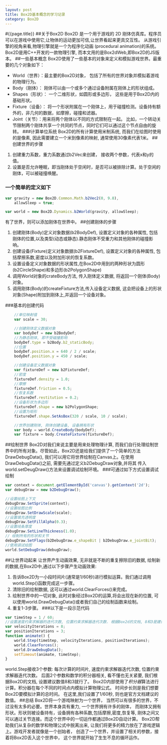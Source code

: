 ```yaml
---
layout: post
title: Box2D基本概念的学习记录
category: Box2D
---
```

#{{page.title}}
##关于Box2D
Box2D 是一个用于游戏的 2D 刚体仿真库。程序员可以在游戏中使用它,让物体的运动更加可信,让世界看起来更具交互性。
从游戏引擎的视角来看,物理引擎就是一个为程序化动画 (procedural animation)的系统。
Box2D是用C++开发的一款物理引擎, 而本文用的是Box2dWeb,即Box2D的JS版本。
##一些基本概念
Box2D使用了一些基本的对象来定义和模拟游戏世界。最重要的几个对象如下：
* World（世界）：最主要的Box2D对象， 包括了所有的世界对象并模拟着游戏的物理行为。
* Body（刚体）： 刚体可以由一个或多个通过设备附属在刚体上的形状组成。
* Shapes（形状）： 一个二维形状，如圆形或多边形， 这些是用于Box2D内的基础形状。
* Fixture（设备）： 将一个形状附属在一个刚体上，用于碰撞检测。设备持有额外的，非几何的数据，如摩擦，碰撞和滤器。
* Joint（关节）：用来将两个刚体以不同的方式限制在一起。
比如，一个转动关节限制两个刚体共享一个共同的节点，同时它们可以通过这个节点自由的旋转。
###计算单位系统
Box2D的所有计算使用米制系统, 而我们在绘图时使用的是像素, 因此需要建立一个米到像素的映射, 通常使用30像素代表1米。
##创建世界的步骤
1. 创建重力系数，重力系数通过b2Vec来创建， 接收两个参数，代表x和y的值。
2. 设置是否允许睡眠，即当刚体处于空闲时，是否可以被排除计算。处于空闲的刚体，可以被碰撞唤醒。

### 一个简单的定义如下

```javascript
var gravity = new Box2D.Common.Math.b2Vec2(0, 9.8),
    allowSleep = true;

var world = new Box2D.Dynamics.b2World(gravity, allowSleep);
```
有了世界，则可以添加刚体在世界中。
##创建刚体的步骤
1. 创建刚体(Body)定义对象数据(b2BodyDef), 设置定义对象的各种属性,
包括刚体的位置,以及类型(动态或静态).静态刚体不受重力和其他刚体的碰撞影响。
2. 创建设备(Fixture)定义对象数据(b2FixtureDef), 设置定义对象的各种属性, 包括摩擦系数,密度以及附加形状的恢复系数。
3. 设置设备定义对象数据的形状属性,在Box2D中用到的两种形状为圆形(b2CircleShape)和多边形(b2PolygonShape)
4. 调用World对象的crateBody方法, 传入刚体定义数据, 将返回一个刚体(Body)对象。
5. 调用刚体(Body)的createFixture方法,传入设备定义数据, 这会把设备上的形状对象(Shape)附加到刚体上,并返回一个设备对象。

###基本的创建代码

```javascript
    //单位映射值
    var scale = 30;

    //创建刚体定义数据对象
    var bodyDef = new b2BodyDef;
    //为静态刚体, 即不受碰撞影响
    bodyDef.type = b2Body.b2_staticBody;
    //位置
    bodyDef.position.x = 640 / 2 / scale;
    bodyDef.position.y = 450 / scale;

    //创建设备定义数据对象
    var fixtureDef = new b2FixtureDef;
    //密度
    fixtureDef.density = 1.0;
    //摩擦
    fixtureDef.friction = 0.5;
    //恢复系数
    fixtureDef.restitution = 0.2;
    //设备形状为多边形
    fixtureDef.shape = new b2PolygonShape;
    //设置为矩形
    fixtureDef.shape.SetAsBox(320 / scale, 10 / scale);

    //世界创建刚体, 刚体创建设备, 设备拥有形状
    var body = world.CreateBody(bodyDef);
    var fixture = body.CreateFixture(fixtureDef);
```
##绘制世界
Box2D对我们来说主要是用来处理物理计算, 而我们自行处理绘制世界中的所有对象。尽管如此，Box2D还是给我们提供了一个简单的方法
DrawDebugData(), 我们可以用它将世界绘制在Canvas上。在使用DrawDebugData()之前, 需要先通过定义b2DebugDraw对象,并将其
传入world.setDeugDraw()方法来设置调试绘制环境。
###可通过如下方式设置调试绘制

```javascript
var context = document.getElementById('canvas').getContext('2d');
var debugDraw = new b2DebugDraw();

//设置绘图上下文
debugDraw.SetSprite(context);
//设置绘图比例
debugDraw.SetDrawScale(scale);
//设置填充透明度
debugDraw.SetFillAlpha(0.3);
//设置线条厚度
debugDraw.SetLineThickness(1.0);
// 绘制所有的形状和关节
debugDraw.SetFlags(b2DebugDraw.e_shapeBit | b2DebugDraw.e_jointBit);
//使用调试绘图
world.SetDebugDraw(debugDraw);
```
##让世界动起来
让世界产生动画效果, 无非就是不断的重复擦除旧的数据, 绘制新的数据,在Box2D中,通过以下步骤产生动画效果:

1. 告诉Box2D为一小段时间片(通常是1/60秒)进行模拟运算。我们通过调用world.Step()函数完成这一步骤。
2. 清除旧的绘制数据, 这可以通过world.ClearForces()来完成。
3. 绘制世界中的一切对象, 此时对象经过Box2D的运算,将会出现在新的位置, 可以使用world.DrawDebugData()或者我们自己的绘制函数来绘制。
4. 重复1-3步骤。
###以下是一段示范代码

```javascript
var timeStep = 1 / 60;
//设置速度约束求解器的迭代次数, 位置约束求解器迭代次数. 根据Box2d的文档, 8和3是建议的数值.
var velocityIterations = 8;
var positionIterations = 3;
function animate() {
    world.Step(timeStep, velocityIterations, positionIterations);
    world.ClearForces();
    world.DrawDebugData();
    setTimeout(animate, timeStep);
}
```
world.Step接收3个参数: 每次计算的时间片, 速度约束求解器迭代次数, 位置约束求解器迭代次数。
后面2个参数和数学的积分器相关, 看不懂也无关紧要, 我们根据Box2D的文档, 设置建议数值8和3就行了。
Box2D内部使用了*积分器*算法进行计算。积分器在每个不同的时间点内模拟计算物理公式。 时间步长则是我们想要Box2D要模拟计算的总时间。
在这里,我们设置了1/60秒, 则也是官方文档建议的数值。
##总结
Box2D将一个游戏映射为一个世界， 当然可以有很多的世界，不过没有太多的必要。世界本身具有重力,
一个世界拥有许多的刚体， 而刚体又拥有形状。形状则被设备持有，设备拥有各种系数,包括摩擦,密度,恢复等,
刚体之间又可以通过关节连接。而这个世界中的一切运作都通过Box2D自动计算。
Box2D帮助我们从复杂的数学和物理公式中脱离出来, 让我们将更多的精力放在了游戏逻辑上。游戏开发者就像是一个创始者，
创造了一个世界，并设置了相关的参数，接着将Box2D丢入这个世界中， 这个世界就开始了生生不息的循环运作。